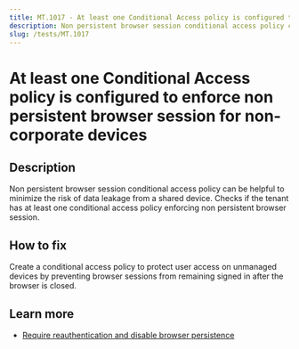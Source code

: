 ```yaml
---
title: MT.1017 - At least one Conditional Access policy is configured to enforce non persistent browser session for non-corporate devices
description: Non persistent browser session conditional access policy can be helpful to minimize the risk of data leakage from a shared device.
slug: /tests/MT.1017
---
```


# At least one Conditional Access policy is configured to enforce non persistent browser session for non-corporate devices

## Description

Non persistent browser session conditional access policy can be helpful to minimize the risk of data leakage from a shared device. Checks if the tenant has at least one conditional access policy enforcing non persistent browser session.

## How to fix

Create a conditional access policy to protect user access on unmanaged devices by preventing browser sessions from remaining signed in after the browser is closed.

## Learn more

- [Require reauthentication and disable browser persistence](https://aka.ms/CATemplatesBrowserSession)
